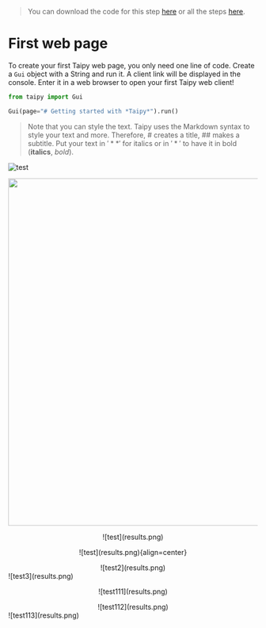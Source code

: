 > You can download the code for this step [here](../src/step_00.py) or all the steps [here](https://github.com/Avaiga/taipy-getting-started/tree/develop/src).

# First web page

To create your first Taipy web page, you only need one line of code. Create a `Gui` object with a String and run it. A client link will be displayed in the console. Enter it in a web browser to open your first Taipy web client!

```python
from taipy import Gui

Gui(page="# Getting started with *Taipy*").run()
```

> Note that you can style the text. Taipy uses the Markdown syntax to style your text and more. Therefore, # creates a title, ## makes a subtitle. Put your text in $'**'$ for italics or in $'*'$ to have it in bold (**italics**, *bold*).

![test](results.png)


<p align="center">
    <img src="results.png" width=700>
</p>

<center>
![test](results.png)
</center>

<p align="center">
  ![test](results.png){align=center}
</p>

<div align="center">
  ![test2](results.png)
</div>

<div style="margin: auto">
  ![test3](results.png)
</div>

<p align="center">
![test111](results.png)
</p>

<div align="center">
![test112](results.png)
</div>

<div style="margin: auto">
![test113](results.png)
</div>
